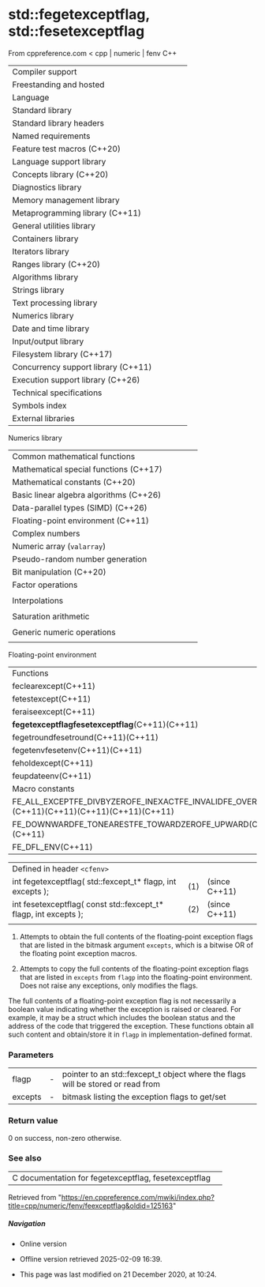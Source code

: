 # std::fegetexceptflag, std::fesetexceptflag

From cppreference.com
< cpp‎ | numeric‎ | fenv
C++

|  |  |  |  |  |
| --- | --- | --- | --- | --- |
| Compiler support | | | | |
| Freestanding and hosted | | | | |
| Language | | | | |
| Standard library | | | | |
| Standard library headers | | | | |
| Named requirements | | | | |
| Feature test macros (C++20) | | | | |
| Language support library | | | | |
| Concepts library (C++20) | | | | |
| Diagnostics library | | | | |
| Memory management library | | | | |
| Metaprogramming library (C++11) | | | | |
| General utilities library | | | | |
| Containers library | | | | |
| Iterators library | | | | |
| Ranges library (C++20) | | | | |
| Algorithms library | | | | |
| Strings library | | | | |
| Text processing library | | | | |
| Numerics library | | | | |
| Date and time library | | | | |
| Input/output library | | | | |
| Filesystem library (C++17) | | | | |
| Concurrency support library (C++11) | | | | |
| Execution support library (C++26) | | | | |
| Technical specifications | | | | |
| Symbols index | | | | |
| External libraries | | | | |

Numerics library

|  |  |  |  |  |
| --- | --- | --- | --- | --- |
| Common mathematical functions | | | | |
| Mathematical special functions (C++17) | | | | |
| Mathematical constants (C++20) | | | | |
| Basic linear algebra algorithms (C++26) | | | | |
| Data-parallel types (SIMD) (C++26) | | | | |
| Floating-point environment (C++11) | | | | |
| Complex numbers | | | | |
| Numeric array (`valarray`) | | | | |
| Pseudo-random number generation | | | | |
| Bit manipulation (C++20) | | | | |
| Factor operations | | | | |
| |  |  |  |  |  | | --- | --- | --- | --- | --- | | gcd(C++17) | | | | | | |  |  |  |  |  | | --- | --- | --- | --- | --- | | lcm(C++17) | | | | | |
| Interpolations | | | | |
| |  |  |  |  |  | | --- | --- | --- | --- | --- | | midpoint(C++20) | | | | | | |  |  |  |  |  | | --- | --- | --- | --- | --- | | lerp(C++20) | | | | | |
| Saturation arithmetic | | | | |
| |  |  |  |  |  | | --- | --- | --- | --- | --- | | add_sat(C++26) | | | | | | sub_sat(C++26) | | | | | | saturate_cast(C++26) | | | | | | |  |  |  |  |  | | --- | --- | --- | --- | --- | | mul_sat(C++26) | | | | | | div_sat(C++26) | | | | | |  | | | | | |
| Generic numeric operations | | | | |
| |  |  |  |  |  | | --- | --- | --- | --- | --- | | iota(C++11) | | | | | | ranges::iota(C++23) | | | | | | accumulate | | | | | | inner_product | | | | | | adjacent_difference | | | | | | partial_sum | | | | | | |  |  |  |  |  | | --- | --- | --- | --- | --- | | reduce(C++17) | | | | | | transform_reduce(C++17) | | | | | | inclusive_scan(C++17) | | | | | | exclusive_scan(C++17) | | | | | | transform_inclusive_scan(C++17) | | | | | | transform_exclusive_scan(C++17) | | | | | |

Floating-point environment

|  |  |  |  |  |
| --- | --- | --- | --- | --- |
| Functions | | | | |
| feclearexcept(C++11) | | | | |
| fetestexcept(C++11) | | | | |
| feraiseexcept(C++11) | | | | |
| ****fegetexceptflagfesetexceptflag****(C++11)(C++11) | | | | |
| fegetroundfesetround(C++11)(C++11) | | | | |
| fegetenvfesetenv(C++11)(C++11) | | | | |
| feholdexcept(C++11) | | | | |
| feupdateenv(C++11) | | | | |
| Macro constants | | | | |
| FE_ALL_EXCEPTFE_DIVBYZEROFE_INEXACTFE_INVALIDFE_OVERFLOWFE_UNDERFLOW(C++11)(C++11)(C++11)(C++11)(C++11)(C++11) | | | | |
| FE_DOWNWARDFE_TONEARESTFE_TOWARDZEROFE_UPWARD(C++11)(C++11)(C++11)(C++11) | | | | |
| FE_DFL_ENV(C++11) | | | | |

|  |  |  |
| --- | --- | --- |
| Defined in header `<cfenv>` |  |  |
| int fegetexceptflag( std::fexcept_t\* flagp, int excepts ); | (1) | (since C++11) |
| int fesetexceptflag( const std::fexcept_t\* flagp, int excepts ); | (2) | (since C++11) |
|  |  |  |

1) Attempts to obtain the full contents of the floating-point exception flags that are listed in the bitmask argument `excepts`, which is a bitwise OR of the floating point exception macros.

2) Attempts to copy the full contents of the floating-point exception flags that are listed in `excepts` from `flagp` into the floating-point environment. Does not raise any exceptions, only modifies the flags.

The full contents of a floating-point exception flag is not necessarily a boolean value indicating whether the exception is raised or cleared. For example, it may be a struct which includes the boolean status and the address of the code that triggered the exception. These functions obtain all such content and obtain/store it in `flagp` in implementation-defined format.

### Parameters

|  |  |  |
| --- | --- | --- |
| flagp | - | pointer to an std::fexcept_t object where the flags will be stored or read from |
| excepts | - | bitmask listing the exception flags to get/set |

### Return value

​0​ on success, non-zero otherwise.

### See also

|  |  |
| --- | --- |
| C documentation for fegetexceptflag, fesetexceptflag | |

Retrieved from "<https://en.cppreference.com/mwiki/index.php?title=cpp/numeric/fenv/feexceptflag&oldid=125163>"

##### Navigation

- Online version
- Offline version retrieved 2025-02-09 16:39.

- This page was last modified on 21 December 2020, at 10:24.
